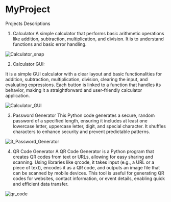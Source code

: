 # MyProject
Projects Descriptions

1. Calculator
A simple calculator that performs basic arithmetic operations like addition, subtraction, multiplication, and division. It is to understand functions and basic error handling.

![Calculator_snap](https://github.com/user-attachments/assets/2a53785b-ea41-480d-b97a-b2940a57bd01)

2. Calculator GUI:

It is a simple GUI calculator with a clear layout and basic functionalities for addition, subtraction, multiplication, division, clearing the input, and evaluating expressions. Each button is linked to a function that handles its behavior, making it a straightforward and user-friendly calculator application.

![Calculator_GUI](https://github.com/user-attachments/assets/c9b87f43-3a53-4a87-95af-0551e706d866)

3. Password Generator
This Python code generates a secure, random password of a specified length, ensuring it includes at least one lowercase letter, uppercase letter, digit, and special character. It shuffles characters to enhance security and prevent predictable patterns.

![3_Password_Generator](https://github.com/user-attachments/assets/098509bb-e205-4d0b-b1c2-1560f7813d60)

4. QR Code Generator
A QR Code Generator is a Python program that creates QR codes from text or URLs, allowing for easy sharing and scanning. Using libraries like qrcode, it takes input (e.g., a URL or a piece of text), encodes it as a QR code, and outputs an image file that can be scanned by mobile devices. This tool is useful for generating QR codes for websites, contact information, or event details, enabling quick and efficient data transfer.

![qr_code](https://github.com/user-attachments/assets/706a072e-45a6-4799-bc86-ca528b171ba7)
